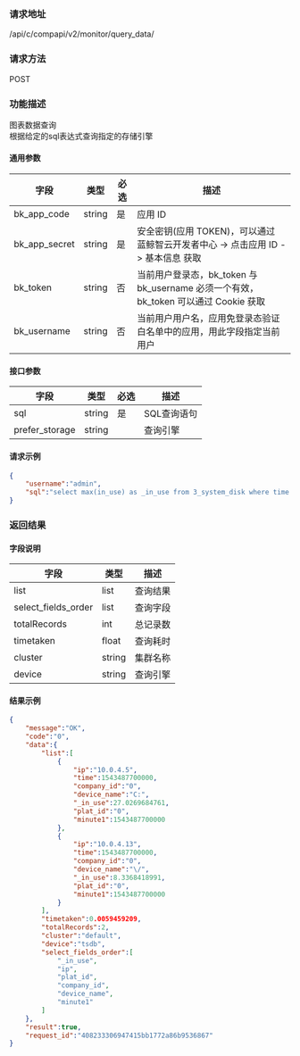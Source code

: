 
### 请求地址

/api/c/compapi/v2/monitor/query_data/



### 请求方法

POST


### 功能描述

图表数据查询  
根据给定的sql表达式查询指定的存储引擎  



#### 通用参数

| 字段 | 类型 | 必选 |  描述 |
|-----------|------------|--------|------------|
| bk_app_code  |  string    | 是 | 应用 ID     |
| bk_app_secret|  string    | 是 | 安全密钥(应用 TOKEN)，可以通过 蓝鲸智云开发者中心 -&gt; 点击应用 ID -&gt; 基本信息 获取 |
| bk_token     |  string    | 否 | 当前用户登录态，bk_token 与 bk_username 必须一个有效，bk_token 可以通过 Cookie 获取 |
| bk_username  |  string    | 否 | 当前用户用户名，应用免登录态验证白名单中的应用，用此字段指定当前用户 |

#### 接口参数

| 字段           | 类型   | 必选 | 描述        |
| -------------- | ------ | ---- | ----------- |
| sql            | string | 是   | SQL查询语句 |
| prefer_storage | string |      | 查询引擎    |

#### 请求示例

```json
{
    "username":"admin",
    "sql":"select max(in_use) as _in_use from 3_system_disk where time >= \"1m\" group by ip, plat_id, company_id, device_name, minute1 order by time desc limit 1"
}
```

### 返回结果

#### 字段说明

| 字段                | 类型   | 描述     |
| ------------------- | ------ | -------- |
| list                | list   | 查询结果 |
| select_fields_order | list   | 查询字段 |
| totalRecords        | int    | 总记录数 |
| timetaken           | float  | 查询耗时 |
| cluster             | string | 集群名称 |
| device              | string | 查询引擎 |

#### 结果示例

```json
{
    "message":"OK",
    "code":"0",
    "data":{
        "list":[
            {
                "ip":"10.0.4.5",
                "time":1543487700000,
                "company_id":"0",
                "device_name":"C:",
                "_in_use":27.0269684761,
                "plat_id":"0",
                "minute1":1543487700000
            },
            {
                "ip":"10.0.4.13",
                "time":1543487700000,
                "company_id":"0",
                "device_name":"\/",
                "_in_use":8.3368418991,
                "plat_id":"0",
                "minute1":1543487700000
            }
        ],
        "timetaken":0.0059459209,
        "totalRecords":2,
        "cluster":"default",
        "device":"tsdb",
        "select_fields_order":[
            "_in_use",
            "ip",
            "plat_id",
            "company_id",
            "device_name",
            "minute1"
        ]
    },
    "result":true,
    "request_id":"408233306947415bb1772a86b9536867"
}
```